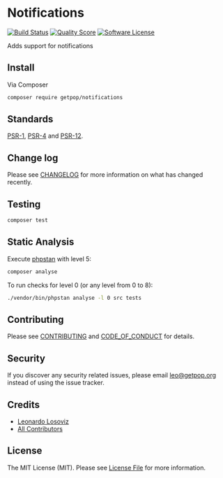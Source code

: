 # Notifications

[![Build Status][ico-travis]][link-travis]
[![Quality Score][ico-code-quality]][link-code-quality]
[![Software License][ico-license]](LICENSE.md)

<!--
[![Latest Version on Packagist][ico-version]][link-packagist]
[![Coverage Status][ico-scrutinizer]][link-scrutinizer]
[![Total Downloads][ico-downloads]][link-downloads]
-->

Adds support for notifications

## Install

Via Composer

``` bash
composer require getpop/notifications
```

<!--
## Usage

``` php
```
-->

## Standards

[PSR-1](https://www.php-fig.org/psr/psr-1), [PSR-4](https://www.php-fig.org/psr/psr-4) and [PSR-12](https://www.php-fig.org/psr/psr-12).

## Change log

Please see [CHANGELOG](CHANGELOG.md) for more information on what has changed recently.

## Testing

``` bash
composer test
```

## Static Analysis

Execute [phpstan](https://github.com/phpstan/phpstan) with level 5:

``` bash
composer analyse
```

To run checks for level 0 (or any level from 0 to 8):

``` bash
./vendor/bin/phpstan analyse -l 0 src tests
```

## Contributing

Please see [CONTRIBUTING](CONTRIBUTING.md) and [CODE_OF_CONDUCT](CODE_OF_CONDUCT.md) for details.

## Security

If you discover any security related issues, please email leo@getpop.org instead of using the issue tracker.

## Credits

- [Leonardo Losoviz][link-author]
- [All Contributors][link-contributors]

## License

The MIT License (MIT). Please see [License File](LICENSE.md) for more information.

[ico-version]: https://img.shields.io/packagist/v/getpop/notifications.svg?style=flat-square
[ico-license]: https://img.shields.io/badge/license-MIT-brightgreen.svg?style=flat-square
[ico-travis]: https://img.shields.io/travis/getpop/notifications/master.svg?style=flat-square
[ico-scrutinizer]: https://img.shields.io/scrutinizer/coverage/g/getpop/notifications.svg?style=flat-square
[ico-code-quality]: https://img.shields.io/scrutinizer/g/getpop/notifications.svg?style=flat-square
[ico-downloads]: https://img.shields.io/packagist/dt/getpop/notifications.svg?style=flat-square

[link-packagist]: https://packagist.org/packages/getpop/notifications
[link-travis]: https://travis-ci.org/getpop/notifications
[link-scrutinizer]: https://scrutinizer-ci.com/g/getpop/notifications/code-structure
[link-code-quality]: https://scrutinizer-ci.com/g/getpop/notifications
[link-downloads]: https://packagist.org/packages/getpop/notifications
[link-author]: https://github.com/leoloso
[link-contributors]: ../../contributors
